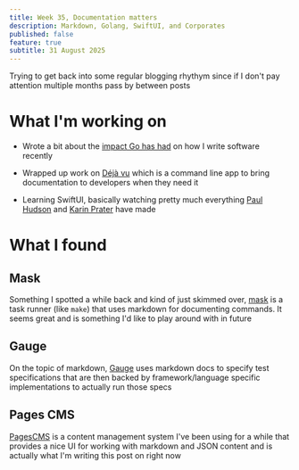 ```yaml
---
title: Week 35, Documentation matters
description: Markdown, Golang, SwiftUI, and Corporates
published: false
feature: true
subtitle: 31 August 2025
---
```

Trying to get back into some regular blogging rhythym since if I don't pay attention multiple months pass by between posts

# What I'm working on

*   Wrote a bit about the [impact Go has had](/blog/2025/27-08/problems-are-better-left-solved) on how I write software recently
    
*   Wrapped up work on [Déjà vu](https://github.com/sftsrv/dejavu) which is a command line app to bring documentation to developers when they need it
    
*   Learning SwiftUI, basically watching pretty much everything [Paul Hudson](https://www.youtube.com/@twostraws) and [Karin Prater](https://www.youtube.com/@SwiftyPlace) have made
    

# What I found

## Mask

Something I spotted a while back and kind of just skimmed over, [mask](https://github.com/jacobdeichert/mask) is a task runner (like `make`) that uses markdown for documenting commands. It seems great and is something I'd like to play around with in future

## Gauge

On the topic of markdown, [Gauge](https://gauge.org/) uses markdown docs to specify test specifications that are then backed by framework/language specific implementations to actually run those specs

## Pages CMS

[PagesCMS](https://pagescms.org/) is a content management system I've been using for a while that provides a nice UI for working with markdown and JSON content and is actually what I'm writing this post on right now
